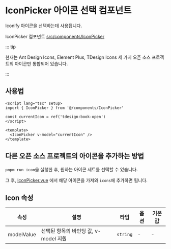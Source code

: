 # IconPicker 아이콘 선택 컴포넌트

Iconify 아이콘을 선택하는데 사용됩니다.

IconPicker 컴포넌트 [src/components/IconPicker](https://github.com/web2-solution/web2-vue-framework/tree/main/src/components/IconPicker) 

::: tip

현재는 Ant Design Icons, Element Plus, TDesign Icons 세 가지 오픈 소스 프로젝트의 아이콘만 통합되어 있습니다.

:::

## 사용법


```vue
<script lang="tsx" setup>
import { IconPicker } from '@/components/IconPicker'

const currentIcon = ref('tdesign:book-open')
</script>

<template>
  <IconPicker v-model="currentIcon" />
</template>

```

## 다른 오픈 소스 프로젝트의 아이콘을 추가하는 방법

`pnpm run icon`을 실행한 후, 원하는 아이콘 세트를 선택할 수 있습니다.

그 후, [IconPicker.vue](https://github.com/web2-solution/web2-vue-framework/blob/main/src/components/IconPicker/src/IconPicker.vue) 에서 해당 아이콘을 가져와 `icons`에 추가하면 됩니다.

## Icon 속성<span id="Icon"></span>

| 속성 | 설명 | 타입 | 옵션 | 기본값 |
| ---- | ---- | ---- | ---- | ---- |
| modelValue | 선택된 항목의 바인딩 값, v-model 지원 | `string` | - | - |
